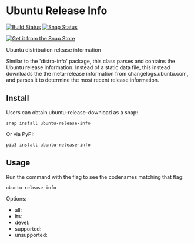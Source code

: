 # Ubuntu Release Info

[![Build Status](https://travis-ci.org/powersj/ubuntu-release-info.svg?branch=master)](https://travis-ci.org/powersj/ubuntu-release-info) [![Snap Status](https://build.snapcraft.io/badge/powersj/ubuntu-release-info.svg)](https://build.snapcraft.io/user/powersj/ubuntu-release-info)

[![Get it from the Snap Store](https://snapcraft.io/static/images/badges/en/snap-store-black.svg)](https://snapcraft.io/ubuntu-release-info)

Ubuntu distribution release information

Similar to the 'distro-info' package, this class parses and contains
the Ubuntu release information. Instead of a static data file, this
instead downloads the the meta-release information from
changelogs.ubuntu.com, and parses it to determine the most recent
release information.

## Install

Users can obtain ubuntu-release-download as a snap:

```shell
snap install ubuntu-release-info
```

Or via PyPI:

```shell
pip3 install ubuntu-release-info
```

## Usage

Run the command with the flag to see the codenames matching that flag:

```shell
ubuntu-release-info
```

Options:

* all:
* lts:
* devel:
* supported:
* unsupported:
